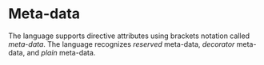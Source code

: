 # Meta-data

The language supports directive attributes using brackets notation called *meta-data*. The language recognizes *reserved* meta-data, *decorator* meta-data, and *plain* meta-data.